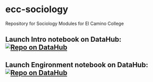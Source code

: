 # ecc-sociology
Repository for Sociology Modules for El Camino College

## Launch Intro notebook on DataHub: [![Repo on DataHub](https://img.shields.io/badge/Launch-El%20Camino%20College%20Datahub-blue.svg)](https://elcamino.cloudbank.2i2c.cloud/hub/user-redirect/git-pull?repo=https%3A%2F%2Fgithub.com%2Fds-modules%2Fecc-sociology&urlpath=tree%2Fecc-sociology%2Fintro%2Fintro.ipynb&branch=main)

## Launch Engironment notebook on DataHub: [![Repo on DataHub](https://img.shields.io/badge/Launch-El%20Camino%20College%20Datahub-blue.svg)](https://elcamino.cloudbank.2i2c.cloud/hub/user-redirect/git-pull?repo=https%3A%2F%2Fgithub.com%2Fds-modules%2Fecc-sociology&urlpath=tree%2Fecc-sociology%environment%2Fenvironmental-justice.ipynb&branch=main)
